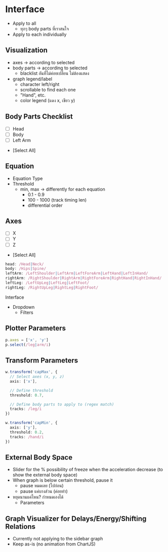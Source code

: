 # Interface

- Apply to all
  - ทุกๆ body parts ที่เราสนใจ
- Apply to each individually

## Visualization

- axes -> according to selected
- body parts -> according to selected
  - blacklist อันที่ไม่ค่อยเปลี่ยน ไม่ต้องแสดง
- graph legend/label
  - character left/right
  - scrollable to find each one
  - "Hand", etc.
  - color legend (แดง x, เขียว y)

## Body Parts Checklist

- [ ] Head
- [ ] Body
- [ ] Left Arm
- [Select All]

## Equation

- Equation Type
- Threshold
  - min, max -> differently for each equation
    - 0.1 - 0.9
    - 100 - 1000 (track timing len)
    - differential order

## Axes

- [ ] X
- [ ] Y
- [ ] Z
- [Select All]

```ts
head: /Head|Neck/
body: /Hips|Spine/
leftArm: /LeftShoulder|LeftArm|LeftForeArm|LeftHand|LeftInHand/
rightArm: /RightShoulder|RightArm|RightForeArm|RightHand|RightInHand/
leftLeg: /LeftUpLeg|LeftLeg|LeftFoot/
rightLeg: /RightUpLeg|RightLeg|RightFoot/
```

Interface
- Dropdown
  - Filters

## Plotter Parameters

```ts
p.axes = ['x', 'y']
p.select(/leg|arm/i)
```

## Transform Parameters

```ts
w.transform('capMax', {
  // Select axes (x, y, z)
  axis: ['x'],

  // Define threshold
  threshold: 0.7,

  // Define body parts to apply to (regex match)
  tracks: /leg/i
})

w.transform('capMin', {
  axis: ['y'],
  threshold: 0.2,
  tracks: /hand/i
})
````

## External Body Space

- Slider for the % possibility of freeze when the acceleration decrease (to show the external body space)
- When graph is below certain threshold, pause it
  - pause หมดเลย​ (ไปก่อน)
  - pause แค่บางส่วน (ค่อยทำ)
- หยุดนานแค่ไหน? กำหนดเองได้
  - Parameters

## Graph Visualizer for Delays/Energy/Shifting Relations

- Currently not applying to the sidebar graph
- Keep as-is (no animation from ChartJS)
